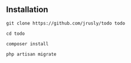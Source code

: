## Installation

    git clone https://github.com/jrusly/todo todo

    cd todo

    composer install

    php artisan migrate